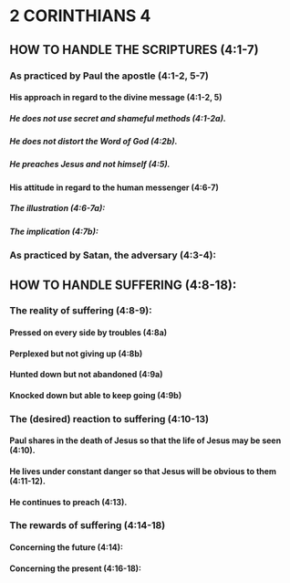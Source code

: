 ---
---
# 2 CORINTHIANS 4 
## HOW TO HANDLE THE SCRIPTURES (4:1-7) 
###  As practiced by Paul the apostle (4:1-2, 5-7) 
####  His approach in regard to the divine message (4:1-2, 5) 
#####  He does not use secret and shameful methods (4:1-2a). 
#####  He does not distort the Word of God (4:2b). 
#####  He preaches Jesus and not himself (4:5). 
####  His attitude in regard to the human messenger (4:6-7) 
#####  The illustration (4:6-7a): 
#####  The implication (4:7b): 
###  As practiced by Satan, the adversary (4:3-4): 
## HOW TO HANDLE SUFFERING (4:8-18): 
###  The reality of suffering (4:8-9): 
####  Pressed on every side by troubles (4:8a) 
####  Perplexed but not giving up (4:8b) 
####  Hunted down but not abandoned (4:9a) 
####  Knocked down but able to keep going (4:9b) 
###  The (desired) reaction to suffering (4:10-13) 
####  Paul shares in the death of Jesus so that the life of Jesus may be seen (4:10). 
####  He lives under constant danger so that Jesus will be obvious to them (4:11-12). 
####  He continues to preach (4:13). 
###  The rewards of suffering (4:14-18) 
####  Concerning the future (4:14): 
####  Concerning the present (4:16-18): 
